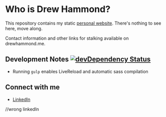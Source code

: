 Who is Drew Hammond?
====================

This repository contains my static [personal website](https://drewhammond.me). There's nothing to see here, move along.

Contact information and other links for stalking available on drewhammond.me.

## Development Notes [![devDependency Status](https://david-dm.org/drewhammond/drewhammond.github.io/dev-status.svg?style=flat)](https://david-dm.org/drewhammond/drewhammond.github.io#info=devDependencies)

- Running `gulp` enables LiveReload and automatic sass compilation

## Connect with me

- [LinkedIn](https://www.linkedin.com/in/andrewdhammond)

//wrong linkedIn
